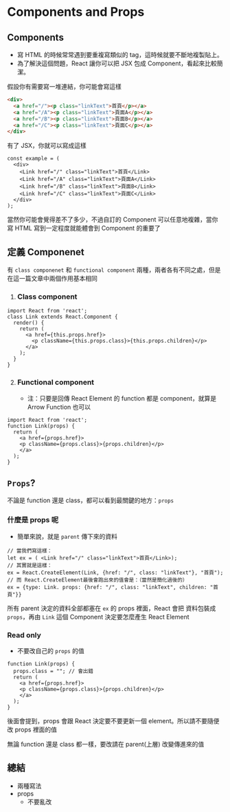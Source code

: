 # Components and Props

## Components

- 寫 HTML 的時候常常遇到要重複寫類似的 tag，這時候就要不斷地複製貼上。
- 為了解決這個問題，React 讓你可以把 JSX 包成 Component，看起來比較簡潔。

假設你有需要寫一堆連結，你可能會寫這樣

```html
<div>
  <a href="/"><p class="linkText">首頁</p></a>
  <a href="/A"><p class="linkText">頁面A</p></a>
  <a href="/B"><p class="linkText">頁面B</p></a>
  <a href="/C"><p class="linkText">頁面C</p></a>
</div>
```

有了 JSX，你就可以寫成這樣

```JSX
const example = (
  <div>
    <Link href="/" class="linkText">首頁</Link>
    <Link href="/A" class="linkText">頁面A</Link>
    <Link href="/B" class="linkText">頁面B</Link>
    <Link href="/C" class="linkText">頁面C</Link>
  </div>
);
```

當然你可能會覺得差不了多少，不過自訂的 Component 可以任意地複雜，當你寫 HTML 寫到一定程度就能體會到 Component 的重要了

## 定義 Componenet

有 `class componenet` 和 `functional component` 兩種，兩者各有不同之處，但是在這一篇文章中兩個作用基本相同

1. ### Class component

```JSX
import React from 'react';
class Link extends React.Component {
  render() {
    return (
      <a href={this.props.href}>
        <p className={this.props.class}>{this.props.children}</p>
      </a>
    );
  }
}
```

2. ### Functional component

   - 注：只要是回傳 React Element 的 function 都是 component，就算是 Arrow Function 也可以

```JSX
import React from 'react';
function Link(props) {
  return (
    <a href={props.href}>
    <p className={props.class}>{props.children}</p>
    </a>
  );
}
```

## `Props`?

不論是 function 還是 class，都可以看到最關鍵的地方：`props`

### 什麼是 props 呢

- 簡單來說，就是 `parent` 傳下來的資料

```JSX
// 當我們寫這樣：
let ex = ( <Link href="/" class="linkText">首頁</Link>);
// 其實就是這樣：
ex = React.CreateElement(Link, {href: "/", class: "linkText"}, "首頁");
// 而 React.CreateElement最後會跑出來的值會是：（當然是簡化過後的）
ex = {type: Link. props: {href: "/", class: "linkText", children: "首頁"}}
```

所有 parent 決定的資料全部都塞在 `ex` 的 props 裡面，React 會把 資料包裝成 `props`，再由 `Link` 這個 Component 決定要怎麼產生 React Element

### Read only

- 不要改自己的 `props` 的值

```JSX
function Link(props) {
  props.class = ""; // 會出錯
  return (
    <a href={props.href}>
    <p className={props.class}>{props.children}</p>
    </a>
  );
}
```

後面會提到，props 會跟 React 決定要不要更新一個 element。所以請不要隨便改 props 裡面的值

無論 function 還是 class 都一樣，要改請在 parent(上層) 改變傳進來的值

## 總結

- 兩種寫法
- props
  - 不要亂改
